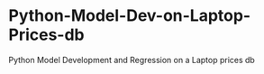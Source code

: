 # Python-Model-Dev-on-Laptop-Prices-db
Python Model Development and Regression on a Laptop prices db
